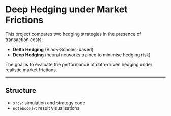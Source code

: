 # Deep Hedging under Market Frictions

This project compares two hedging strategies in the presence of transaction costs:

- **Delta Hedging** (Black-Scholes-based)
- **Deep Hedging** (neural networks trained to minimise hedging risk)

The goal is to evaluate the performance of data-driven hedging under realistic market frictions.

---

## Structure

- `src/`: simulation and strategy code
- `notebooks/`: result visualisations



